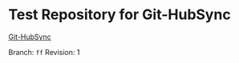 # Test Repository for Git-HubSync

[Git-HubSync](https://github.com/iquiw/git-hubsync)

Branch: `ff`
Revision: 1
